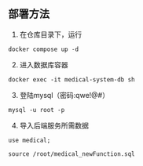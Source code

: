 ## 部署方法
1. 在仓库目录下，运行
```
docker compose up -d
```
2. 进入数据库容器
```
docker exec -it medical-system-db sh
```
3. 登陆mysql（密码:qwe!@#）
```
mysql -u root -p
```
4. 导入后端服务所需数据
```
use medical;
```
```
source /root/medical_newFunction.sql
```
